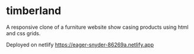 # timberland
A responsive clone of a furniture website show casing products using html and css grids.

Deployed on netlify https://eager-snyder-86269a.netlify.app
